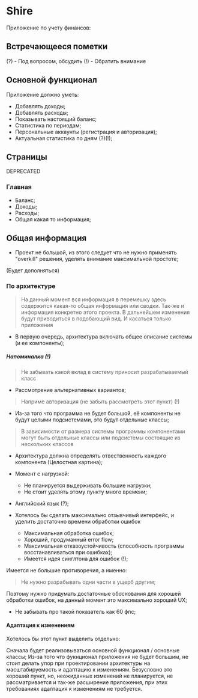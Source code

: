# Shire

Приложение по учету финансов:

## Встречающееся пометки

(?) - Под вопросом, обсудить
(!) - Обратить внимание

## Основной функционал

Приложение должно уметь:

- Добавлять доходы;
- Добавлять расходы;
- Показывать настоящий баланс;
- Статистика по периодам;
- Персональные аккаунты (регистрация и авторизация);
- Актуальная статистика по дням (?)(!);

## Страницы

DEPRECATED

### Главная

- Баланс;
- Доходы;
- Расходы;
- Общая какая то информация;


## Общая информация

- Проект не большой, из этого следует что не нужно применять "overkill" решения, уделять внимание максимальной простоте;

(Будет дополняться)

### По архитектуре

> На данный момент вся информация в перемешку
> здесь содержится какая-то общая информация
> или сводки.
> Так-же и информация конкретно этого проекта.
> В дальнейшем изменения будут приводиться в подобающий вид.
> И касаться только приложения

- В первую очередь, архитектура включать общее описание системы (и ее компоненты);

##### Напоминалка (!)
> Не забывать какой вклад в систему приносит разрабатываемый класс

- Рассмотрение альтернативных вариантов;
> Наприме авторизация (не забыть рассмотреть этот пункт) (!)

- Из-за того что программа не будет большой, её компоненты не будут целыми подсистемами, это будут отдельные классы;
> В зависимости от размера системы программы компонентами могут быть отдельные классы
> или подсистемы состоящие из нескольких классов

- Архитектура должна определять отвественность каждого компонента (Целостная картина);
- Момент с нагрузкой:
  - Не планируется выдерживать большие нагрузки;
  - Не стоит уделять этому пункту много времени;

- Английский язык (?);

- Хотелось бы сделать максимально отзывчивый интерфейс, и уделить достаточно времени обработки ошибок
  - Максимальная обработка ошибок;
  - Хороший, продуманный error flow;
  - Максимальная отказоустойчивость (способность программы восстанавливаться при ошибках);
  - Имеется идея синглтона для ошибок (!);

Имеется не большие противоречия, а именно:
> Не нужно разрабывать одни части в ущерб другим;

Поэтому нужно придумать достаточные обоснования для хорошей обработки ошибок,
на данный момент это максимально хороший UX;

- Не забывать про такой показатель как 60 фпс;

#### Адаптация к изменениям

Хотелось бы этот пункт выделить отдельно:

Сначала будет реализовываться основной функционал / основные классы;
Из-за того что фукнционал приложения не будет большим, не стоит делать
упор при проектировании архитектуры на масштабируемость и адаптацию к
изменениям. Безусловно это хороший пункт, но, неожиданных изменений не планируется,
не рассматривается и так-же расширение приложения, при этих требованиях адаптация
к изменениям не требуется.
